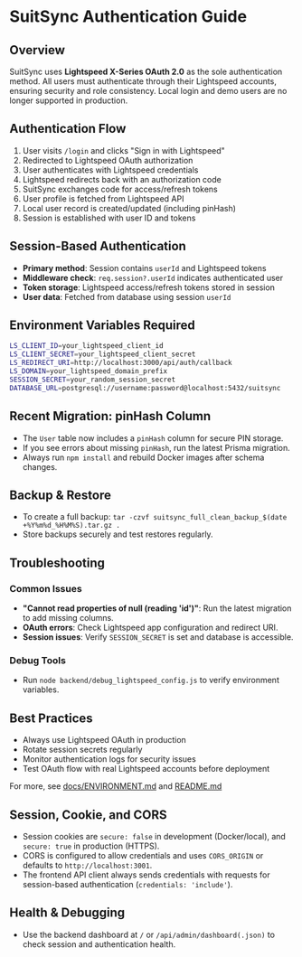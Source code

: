 # SuitSync Authentication Guide

## Overview

SuitSync uses **Lightspeed X-Series OAuth 2.0** as the sole authentication method. All users must authenticate through their Lightspeed accounts, ensuring security and role consistency. Local login and demo users are no longer supported in production.

## Authentication Flow
1. User visits `/login` and clicks "Sign in with Lightspeed"
2. Redirected to Lightspeed OAuth authorization
3. User authenticates with Lightspeed credentials
4. Lightspeed redirects back with an authorization code
5. SuitSync exchanges code for access/refresh tokens
6. User profile is fetched from Lightspeed API
7. Local user record is created/updated (including pinHash)
8. Session is established with user ID and tokens

## Session-Based Authentication
- **Primary method**: Session contains `userId` and Lightspeed tokens
- **Middleware check**: `req.session?.userId` indicates authenticated user
- **Token storage**: Lightspeed access/refresh tokens stored in session
- **User data**: Fetched from database using session `userId`

## Environment Variables Required

```bash
LS_CLIENT_ID=your_lightspeed_client_id
LS_CLIENT_SECRET=your_lightspeed_client_secret
LS_REDIRECT_URI=http://localhost:3000/api/auth/callback
LS_DOMAIN=your_lightspeed_domain_prefix
SESSION_SECRET=your_random_session_secret
DATABASE_URL=postgresql://username:password@localhost:5432/suitsync
```

## Recent Migration: pinHash Column
- The `User` table now includes a `pinHash` column for secure PIN storage.
- If you see errors about missing `pinHash`, run the latest Prisma migration.
- Always run `npm install` and rebuild Docker images after schema changes.

## Backup & Restore
- To create a full backup: `tar -czvf suitsync_full_clean_backup_$(date +%Y%m%d_%H%M%S).tar.gz .`
- Store backups securely and test restores regularly.

## Troubleshooting

### Common Issues
- **"Cannot read properties of null (reading 'id')"**: Run the latest migration to add missing columns.
- **OAuth errors**: Check Lightspeed app configuration and redirect URI.
- **Session issues**: Verify `SESSION_SECRET` is set and database is accessible.

### Debug Tools
- Run `node backend/debug_lightspeed_config.js` to verify environment variables.

## Best Practices
- Always use Lightspeed OAuth in production
- Rotate session secrets regularly
- Monitor authentication logs for security issues
- Test OAuth flow with real Lightspeed accounts before deployment

For more, see [docs/ENVIRONMENT.md](ENVIRONMENT.md) and [README.md](../README.md)

## Session, Cookie, and CORS
- Session cookies are `secure: false` in development (Docker/local), and `secure: true` in production (HTTPS).
- CORS is configured to allow credentials and uses `CORS_ORIGIN` or defaults to `http://localhost:3001`.
- The frontend API client always sends credentials with requests for session-based authentication (`credentials: 'include'`).

## Health & Debugging
- Use the backend dashboard at `/` or `/api/admin/dashboard(.json)` to check session and authentication health.
